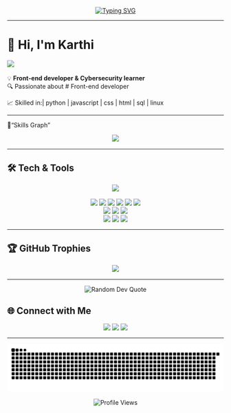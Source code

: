 <p align="center">
  <a href="https://git.io/typing-svg">
    <img src="https://readme-typing-svg.demolab.com?font=Fira+Code&pause=1200&color=00FF7F&center=true&vCenter=true&width=700&height=45&lines=Frontend+Developer;Junior+Black+Hat+Learner;Hustler+on+the+journey+to+Grow;Always+Learning+New+Tech" alt="Typing SVG" />
  </a>
</p>


---

# 👋 Hi, I'm **Karthi**
<img src="https://media.giphy.com/media/hvRJCLFzcasrR4ia7z/giphy.gif" width="28px"/>

💡 **Front-end developer & Cybersecurity learner**  
🔍 Passionate about # Front-end developer

📈 Skilled in:| python | javascript | css | html | sql | linux 

---
🎯“Skills Graph” 
<p align="center">
  <img src="https://github-readme-stats.vercel.app/api/top-langs/?username=whitehatboy005&layout=compact&theme=radical" />
</p>


---

## 🛠️ Tech & Tools
<p align="center">
  <img src="https://media.giphy.com/media/qgQUggAC3Pfv687qPC/giphy.gif" width="300">
</p>


<p align="center">
  <img src="https://img.shields.io/badge/Power_point-F2C811?style=for-the-badge&logo=powerbi&logoColor=000000"/>
  <img src="https://img.shields.io/badge/SQL-336791?style=for-the-badge&logo=postgresql&logoColor=white"/>
  <img src="https://img.shields.io/badge/Python-3776AB?style=for-the-badge&logo=python&logoColor=white"/>
 <img src="https://img.shields.io/badge/CSS-FFD700?style=for-the-badge&logo=css3&logoColor=black"/>
  <img src="https://img.shields.io/badge/Excel-217346?style=for-the-badge&logo=microsoft-excel&logoColor=white"/>
  <img src="https://img.shields.io/badge/Numpy-013243?style=for-the-badge&logo=numpy&logoColor=white"/>
  <br/>
  <img src="https://img.shields.io/badge/Linux-FCC624?style=for-the-badge&logo=linux&logoColor=000000"/>
  <img src="https://img.shields.io/badge/Kali_Linux-557C94?style=for-the-badge&logo=kali-linux&logoColor=white"/>
  <img src="https://img.shields.io/badge/Bootstrap-000000?style=for-the-badge&logo=bootstrap&logoColor=white"/>

  <br/>
  <img src="https://img.shields.io/badge/Bash-4EAA25?style=for-the-badge&logo=gnu-bash&logoColor=white"/>
  <img src="https://img.shields.io/badge/Git-F05032?style=for-the-badge&logo=git&logoColor=white"/>
  <img src="https://img.shields.io/badge/PyCharm-000000?style=for-the-badge&logo=pycharm&logoColor=green"/>
</p>




---

## 🏆 GitHub Trophies
<p align="center">
  <img src="https://github-profile-trophy.vercel.app/?username=whitehatboy005&theme=radical&no-frame=true&no-bg=true&margin-w=8"/>
</p>

---
<p align="center">
  <img src="https://quotes-github-readme.vercel.app/api?type=horizontal&theme=radical" alt="Random Dev Quote"/>
</p>


## 🌐 Connect with Me
<p align="center">
  <a href="mailto:karthi05@gmail.com"><img src="https://img.shields.io/badge/Gmail-D14836?style=for-the-badge&logo=gmail&logoColor=white"/></a>
  <a href="https://www.linkedin.com/in/karthi005"><img src="https://img.shields.io/badge/LinkedIn-0077B5?style=for-the-badge&logo=linkedin&logoColor=white"/></a>
  <a href="https://www.instagram.com/karthi_005"><img src="https://img.shields.io/badge/Instagram-E4405F?style=for-the-badge&logo=instagram&logoColor=white"/></a>
</p>

---

<!-- Snake Contribution Graph -->
<p align="center">
  <img src="https://github.com/whitehatboy005/whitehatboy005/blob/output/github-snake-dark.svg"/>
</p>
<p align="center">
  <img src="https://komarev.com/ghpvc/?username=whitehatboy005&label=Profile%20Views&color=blue&style=for-the-badge" alt="Profile Views" />
</p>

